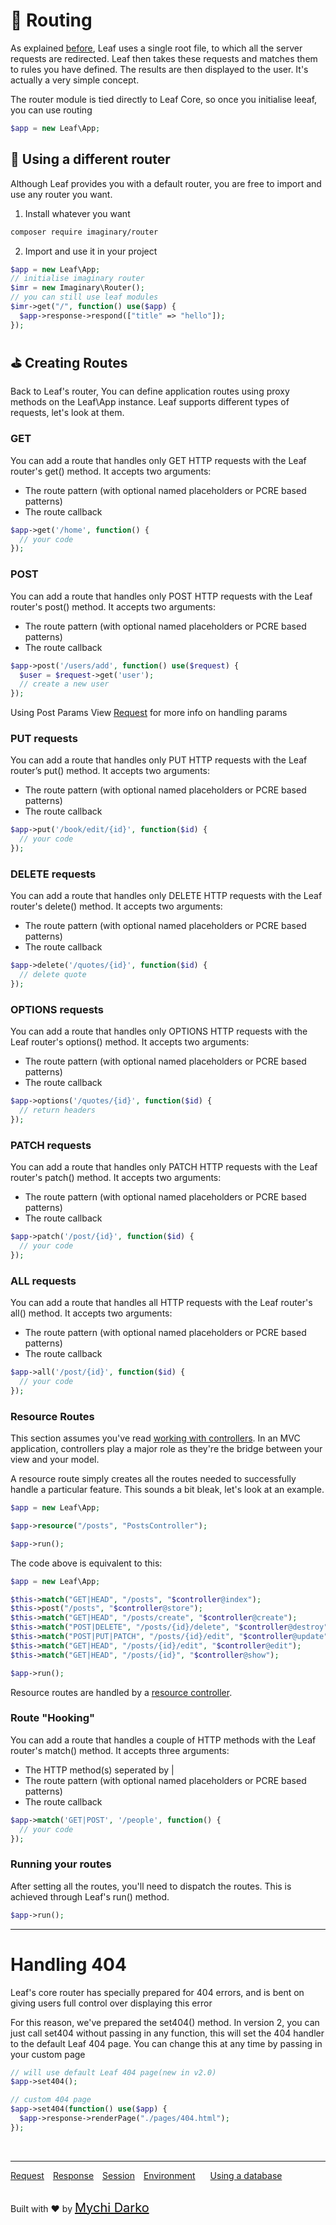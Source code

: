 # 📲 Routing

As explained [before](leaf/v/2.4/intro/htaccess), Leaf uses a single root file, to which all the server requests are redirected. Leaf then takes these requests and matches them to rules you have defined. The results are then displayed to the user. It's actually a very simple concept.

The router module is tied directly to Leaf Core, so once you initialise leeaf, you can use routing

```php
$app = new Leaf\App;
```

## 👋 Using a different router

Although Leaf provides you with a default router, you are free to import and use any router you want.

1. Install whatever you want

```bash
composer require imaginary/router
```

2. Import and use it in your project

```php
$app = new Leaf\App;
// initialise imaginary router
$imr = new Imaginary\Router();
// you can still use leaf modules
$imr->get("/", function() use($app) {
  $app->response->respond(["title" => "hello"]);
});
```

## ⛳ Creating Routes

Back to Leaf's router, You can define application routes using proxy methods on the Leaf\App instance. Leaf supports different types of requests, let's look at them.

### GET

You can add a route that handles only GET HTTP requests with the Leaf router's get() method. It accepts two arguments:

- The route pattern (with optional named placeholders or PCRE based patterns)
- The route callback

```php
$app->get('/home', function() {
  // your code
});
```

### POST

You can add a route that handles only POST HTTP requests with the Leaf router's post() method. It accepts two arguments:

- The route pattern (with optional named placeholders or PCRE based patterns)
- The route callback

```php
$app->post('/users/add', function() use($request) {
  $user = $request->get('user');
  // create a new user
});
```

Using Post Params
View [Request](leaf/v/2.4/http/request) for more info on handling params

### PUT requests

You can add a route that handles only PUT HTTP requests with the Leaf router’s put() method. It accepts two arguments:

- The route pattern (with optional named placeholders or PCRE based patterns)
- The route callback

```php
$app->put('/book/edit/{id}', function($id) {
  // your code
});
```

### DELETE requests

You can add a route that handles only DELETE HTTP requests with the Leaf router's delete() method. It accepts two arguments:

- The route pattern (with optional named placeholders or PCRE based patterns)
- The route callback

```php
$app->delete('/quotes/{id}', function($id) {
  // delete quote
});
```

### OPTIONS requests

You can add a route that handles only OPTIONS HTTP requests with the Leaf router's options() method. It accepts two arguments:

- The route pattern (with optional named placeholders or PCRE based patterns)
- The route callback

```php
$app->options('/quotes/{id}', function($id) {
  // return headers
});
```

### PATCH requests

You can add a route that handles only PATCH HTTP requests with the Leaf router's patch() method. It accepts two arguments:

- The route pattern (with optional named placeholders or PCRE based patterns)
- The route callback

```php
$app->patch('/post/{id}', function($id) {
  // your code
});
```

### ALL requests

You can add a route that handles all HTTP requests with the Leaf router's all() method. It accepts two arguments:

- The route pattern (with optional named placeholders or PCRE based patterns)
- The route callback

```php
$app->all('/post/{id}', function($id) {
  // your code
});
```

### Resource Routes

This section assumes you've read [working with controllers](leaf/v/2.4/routing/controller). In an MVC application, controllers play a major role as they're the bridge between your view and your model.

A resource route simply creates all the routes needed to successfully handle a particular feature. This sounds a bit bleak, let's look at an example.

```php
$app = new Leaf\App;

$app->resource("/posts", "PostsController");

$app->run();
```

The code above is equivalent to this:

```php
$app = new Leaf\App;

$this->match("GET|HEAD", "/posts", "$controller@index");
$this->post("/posts", "$controller@store");
$this->match("GET|HEAD", "/posts/create", "$controller@create");
$this->match("POST|DELETE", "/posts/{id}/delete", "$controller@destroy");
$this->match("POST|PUT|PATCH", "/posts/{id}/edit", "$controller@update");
$this->match("GET|HEAD", "/posts/{id}/edit", "$controller@edit");
$this->match("GET|HEAD", "/posts/{id}", "$controller@show");

$app->run();
```

Resource routes are handled by a [resource controller](leaf/v/2.4/routing/controller?id=resource-controller).

### Route "Hooking"

You can add a route that handles a couple of HTTP methods with the Leaf router's match() method. It accepts three arguments:

- The HTTP method(s) seperated by |
- The route pattern (with optional named placeholders or PCRE based patterns)
- The route callback

```php
$app->match('GET|POST', '/people', function() {
  // your code
});
```

### Running your routes

After setting all the routes, you'll need to dispatch the routes. This is achieved through Leaf's run() method.

```php
$app->run();
```

<hr>

# Handling 404

Leaf's core router has specially prepared for 404 errors, and is bent on giving users full control over displaying this error

For this reason, we've prepared the set404() method. In version 2, you can just call set404 without passing in any function, this will set the 404 handler to the default Leaf 404 page. You can change this at any time by passing in your custom page

```php
// will use default Leaf 404 page(new in v2.0)
$app->set404();

// custom 404 page
$app->set404(function() use($app) {
  $app->response->renderPage("./pages/404.html");
});
```

<br>
<hr>

<a href="#/v/2.0/http/request" style="margin: 0px">Request</a>
<a href="#/v/2.0/http/response" style="margin: 0px 10px;">Response</a>
<a href="#/v/2.0/http/session" style="margin: 0px; 10px;">Session</a>
<a href="#/v/2.0/environment" style="margin: 0px 10px;">Environment</a>
<a href="#/v/2.0/database" style="margin: 0px 10px;">Using a database</a>

<br>
Built with ❤ by <a href="https://mychi.netlify.com" style="font-size: 20px; color: #111;" target="_blank">Mychi Darko</a>